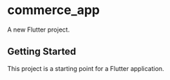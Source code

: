 # commerce_app

A new Flutter project.

## Getting Started

This project is a starting point for a Flutter application.


